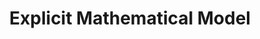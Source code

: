 ---
types: "word"

title: "Explicit Mathematical Model"

categories: ['']

tags: ['Explicit', 'Mathematical', 'Model']

arabic: 'نموذج رياضي صريح'

arexps: []

enwords: ['Explicit Mathematical Model']

enexps: []

arlexicons: 'ن'

enlexicons: 'E'

authors: ['Ruqayya Roshdy']

translators: ['']

citations: 'العربية والذكاء الاصطناعي'

sources: 'مركز الملك عبدالله بن عبدالعزيز الدولي لخدمة اللغة العربية'

word: "true"

slug: ""
---